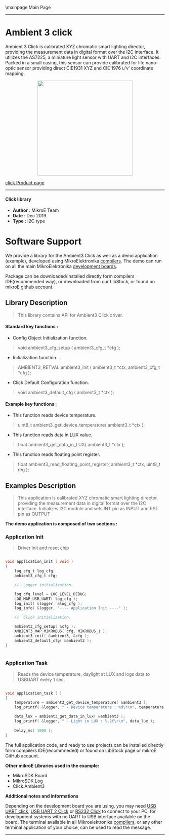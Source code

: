 \mainpage Main Page
 
 

---
# Ambient 3 click

Ambient 3 Click is calibrated XYZ chromatic smart lighting director, providing the measurement data in digital format over the I2C interface. It utilizes the AS7225, a miniature light sensor with UART and I2C interfaces. Packed in a small casing, this sensor can provide calibrated for life nano-optic sensor providing direct CIE1931 XYZ and CIE 1976 u’v’ coordinate mapping.

<p align="center">
  <img src="http://download.mikroe.com/images/click_for_ide/ambient3_click.png" height=300px>
</p>

[click Product page](<https://www.mikroe.com/ambient-3-click>)

---


#### Click library 

- **Author**        : MikroE Team
- **Date**          : Dec 2019.
- **Type**          : I2C type


# Software Support

We provide a library for the Ambient3 Click 
as well as a demo application (example), developed using MikroElektronika 
[compilers](http://shop.mikroe.com/compilers). 
The demo can run on all the main MikroElektronika [development boards](http://shop.mikroe.com/development-boards).

Package can be downloaded/installed directly form compilers IDE(recommended way), or downloaded from our LibStock, or found on mikroE github account. 

## Library Description

> This library contains API for Ambient3 Click driver.

#### Standard key functions :

- Config Object Initialization function.
> void ambient3_cfg_setup ( ambient3_cfg_t *cfg ); 
 
- Initialization function.
> AMBIENT3_RETVAL ambient3_init ( ambient3_t *ctx, ambient3_cfg_t *cfg );

- Click Default Configuration function.
> void ambient3_default_cfg ( ambient3_t *ctx );

#### Example key functions :

- This function reads device temperature.
> uint8_t ambient3_get_device_temperature( ambient3_t *ctx );

- This function reads data in LUX value.
> float ambient3_get_data_in_LUX( ambient3_t *ctx );

- This function reads floating point register.
> float ambient3_read_floating_point_register( ambient3_t *ctx, uint8_t reg );

## Examples Description

> This application is calibrated XYZ chromatic smart lighting director, 
> providing the measurement data in digital format over the I2C interface.
> Initializes I2C module and sets INT pin as INPUT and RST pin as OUTPUT

**The demo application is composed of two sections :**

### Application Init 

> Driver init and reset chip

```c

void application_init ( void )
{
    log_cfg_t log_cfg;
    ambient3_cfg_t cfg;

    //  Logger initialization.

    log_cfg.level = LOG_LEVEL_DEBUG;
    LOG_MAP_USB_UART( log_cfg );
    log_init( &logger, &log_cfg );
    log_info( &logger, "---- Application Init ----" );

    //  Click initialization.

    ambient3_cfg_setup( &cfg );
    AMBIENT3_MAP_MIKROBUS( cfg, MIKROBUS_1 );
    ambient3_init( &ambient3, &cfg );
    ambient3_default_cfg( &ambient3 );
}
  
```

### Application Task

> Reads the device temperature, daylight at LUX and logs data to USBUART every 1 sec.

```c

void application_task ( )
{
    temperature = ambient3_get_device_temperature( &ambient3 );
    log_printf( &logger, " - Device temperature : %d\r\n", temperature );

    data_lux = ambient3_get_data_in_lux( &ambient3 );
    log_printf( &logger, " - Light in LUX : %.2f\r\n", data_lux );
    
    Delay_ms( 1000 );
} 

```

The full application code, and ready to use projects can be  installed directly form compilers IDE(recommneded) or found on LibStock page or mikroE GitHub accaunt.

**Other mikroE Libraries used in the example:** 

- MikroSDK.Board
- MikroSDK.Log
- Click.Ambient3

**Additional notes and informations**

Depending on the development board you are using, you may need 
[USB UART click](http://shop.mikroe.com/usb-uart-click), 
[USB UART 2 Click](http://shop.mikroe.com/usb-uart-2-click) or 
[RS232 Click](http://shop.mikroe.com/rs232-click) to connect to your PC, for 
development systems with no UART to USB interface available on the board. The 
terminal available in all Mikroelektronika 
[compilers](http://shop.mikroe.com/compilers), or any other terminal application 
of your choice, can be used to read the message.



---
